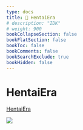 ```yaml
---
type: docs
title: 🔷 HentaiEra
# description: "IDK"
# weight: 900
bookCollapseSection: false
bookFlatSection: false
bookToc: false
bookComments: false
bookSearchExclude: true
bookHidden: false
---
```


# HentaiEra

[HentaiEra](https://hentaiera.com/?nt)

![](@img/hentaiera-screenshot.jpg)
